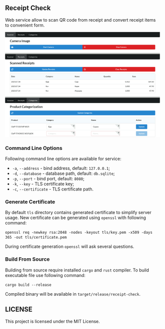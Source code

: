 ## Receipt Check

Web service allow to scan QR code from receipt and convert receipt items to convenient form.

![User interface](images/receipt-check.png "User interface of Receipt Check")

### Command Line Options

Following command line options are available for service:

* `-a`, `--address` - bind address, default: `127.0.0.1`;
* `-d`, `--database` - database path, default: `db.sqlite`;
* `-p`, `--port` - bind port, default: `8080`;
* `-k`, `--key` - TLS certificate key;
* `-c`, `--certificate` - TLS certificate path.

### Generate Certificate

By default `tls` directory contains generated certificate to simplify server usage. New certificate can be generated
using `openssl` with following command:

```
openssl req -newkey rsa:2048 -nodes -keyout tls/key.pem -x509 -days 365 -out tls/certificate.pem
```

During certificate generation `openssl` will ask several questions.

### Build From Source

Building from source require installed `cargo` and `rust` compiler. To build executable file use following command:

```
cargo build --release
```

Compiled binary will be available in `target/release/receipt-check`.

## LICENSE

This project is licensed under the MIT License.
